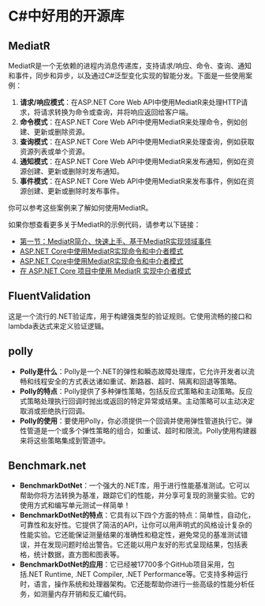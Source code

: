 # C#中好用的开源库

## MediatR
MediatR是一个无依赖的进程内消息传递库，支持请求/响应、命令、查询、通知和事件，同步和异步，以及通过C#泛型变化实现的智能分发。下面是一些使用案例：

1. **请求/响应模式**：在ASP.NET Core Web API中使用MediatR来处理HTTP请求，将请求转换为命令或查询，并将响应返回给客户端。
2. **命令模式**：在ASP.NET Core Web API中使用MediatR来处理命令，例如创建、更新或删除资源。
3. **查询模式**：在ASP.NET Core Web API中使用MediatR来处理查询，例如获取资源列表或单个资源。
4. **通知模式**：在ASP.NET Core Web API中使用MediatR来发布通知，例如在资源创建、更新或删除时发布通知。
5. **事件模式**：在ASP.NET Core Web API中使用MediatR来发布事件，例如在资源创建、更新或删除时发布事件。

你可以参考这些案例来了解如何使用MediatR。

如果你想查看更多关于MediatR的示例代码，请参考以下链接：

- [第一节：MediatR简介、快速上手、基于MediatR实现领域事件](https://www.cnblogs.com/yaopengfei/p/16672851.html)
- [ASP.NET Core中使用MediatR实现命令和中介者模式](https://cloud.tencent.com/developer/article/1362488)
- [ASP.NET Core中使用MediatR实现命令和中介者模式](https://www.cnblogs.com/yilezhu/p/9866068.html)
- [在 ASP.NET Core 项目中使用 MediatR 实现中介者模式](https://www.cnblogs.com/danvic712/p/get-started-with-mediatr-in-asp-net-core.html)

## FluentValidation
这是一个流行的.NET验证库，用于构建强类型的验证规则。它使用流畅的接口和lambda表达式来定义验证逻辑。

## polly
- **Polly是什么**：Polly是一个.NET的弹性和瞬态故障处理库，它允许开发者以流畅和线程安全的方式表达诸如重试、断路器、超时、隔离和回退等策略。
- **Polly的特点**：Polly提供了多种弹性策略，包括反应式策略和主动策略。反应式策略处理执行回调时抛出或返回的特定异常或结果。主动策略可以主动决定取消或拒绝执行回调。
- **Polly的使用**：要使用Polly，你必须提供一个回调并使用弹性管道执行它。弹性管道是一个或多个弹性策略的组合，如重试、超时和限流。Polly使用构建器来将这些策略集成到管道中。

## Benchmark.net
- **BenchmarkDotNet**：一个强大的.NET库，用于进行性能基准测试。它可以帮助你将方法转换为基准，跟踪它们的性能，并分享可复现的测量实验。它的使用方式和编写单元测试一样简单！
- **BenchmarkDotNet的特点**：它具有以下四个方面的特点：简单性，自动化，可靠性和友好性。它提供了简洁的API，让你可以用声明式的风格设计复杂的性能实验。它还能保证测量结果的准确性和稳定性，避免常见的基准测试错误，并在发现问题时给出警告。它还能以用户友好的形式呈现结果，包括表格，统计数据，直方图和图表等。
- **BenchmarkDotNet的应用**：它已经被17700多个GitHub项目采用，包括.NET Runtime, .NET Compiler, .NET Performance等。它支持多种运行时，语言，操作系统和处理器架构。它还能帮助你进行一些高级的性能分析任务，如测量内存开销和反汇编代码。
